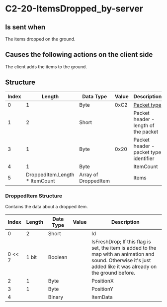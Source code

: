 # C2-20-ItemsDropped_by-server

## Is sent when

The items dropped on the ground.

## Causes the following actions on the client side

The client adds the items to the ground.

## Structure

| Index | Length | Data Type | Value | Description |
|-------|--------|-----------|-------|-------------|
| 0 | 1 |   Byte   | 0xC2  | [Packet type](PacketTypes.md) |
| 1 | 2 |    Short   |      | Packet header - length of the packet |
| 3 | 1 |    Byte   | 0x20  | Packet header - packet type identifier |
| 4 | 1 | Byte |  | ItemCount |
| 5 | DroppedItem.Length * ItemCount | Array of DroppedItem |  | Items |

### DroppedItem Structure

Contains the data about a dropped item.

| Index | Length | Data Type | Value | Description |
|-------|--------|-----------|-------|-------------|
| 0 | 2 | Short |  | Id |
| 0 << 7 | 1 bit | Boolean |  | IsFreshDrop; If this flag is set, the item is added to the map with an animation and sound. Otherwise it's just added like it was already on the ground before. |
| 2 | 1 | Byte |  | PositionX |
| 3 | 1 | Byte |  | PositionY |
| 4 |  | Binary |  | ItemData |